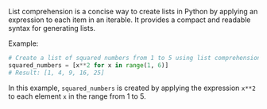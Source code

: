 List comprehension is a concise way to create lists in Python by applying an expression to each item in an iterable. It provides a compact and readable syntax for generating lists.

Example:
```python
# Create a list of squared numbers from 1 to 5 using list comprehension
squared_numbers = [x**2 for x in range(1, 6)]
# Result: [1, 4, 9, 16, 25]
```

In this example, `squared_numbers` is created by applying the expression `x**2` to each element `x` in the range from 1 to 5.